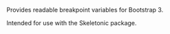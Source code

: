 Provides readable breakpoint variables for Bootstrap 3. 

Intended for use with the Skeletonic package.
